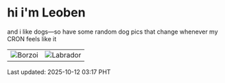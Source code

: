 # hi i'm Leoben

and i like dogs—so have some random dog pics that change whenever my CRON feels like it

|  |  |
|--------|----------|
| ![Borzoi](https://random-dog-vercel.vercel.app/api/random-borzoi?v=1760210248) | ![Labrador](https://random-dog-vercel.vercel.app/api/random-labrador?v=1760210248) |

Last updated: 2025-10-12 03:17 PHT

